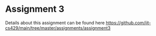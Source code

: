 # Assignment 3

Details about this assignment can be found here <https://github.com/iit-cs429/main/tree/master/assignments/assignment3>
